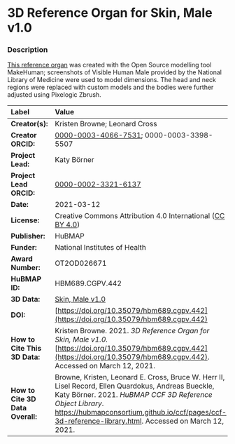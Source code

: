 # 3D Reference Organ for Skin, Male v1.0

### Description
[This reference organ](https://hubmapconsortium.github.io/ccf/pages/ccf-3d-reference-library.html) was created with the Open Source modelling tool MakeHuman; screenshots of Visible Human Male provided by the National Library of Medicine were used to model dimensions. The head and neck regions were replaced with custom models and the bodies were further adjusted using Pixelogic Zbrush.

| Label | Value |
| :------------- |:-------------|
| **Creator(s):** | Kristen Browne; Leonard Cross |
| **Creator ORCID:** | [0000-0003-4066-7531](https://orcid.org/0000-0003-4066-7531); 0000-0003-3398-5507 |
| **Project Lead:** | Katy B&ouml;rner |
| **Project Lead ORCID:** | [0000-0002-3321-6137](https://orcid.org/0000-0002-3321-6137) |
| **Date:** | 2021-03-12 |
| **License:** | Creative Commons Attribution 4.0 International ([CC BY 4.0](https://creativecommons.org/licenses/by/4.0/)) |
| **Publisher:** | HuBMAP |
| **Funder:** | National Institutes of Health |
| **Award Number:** | OT2OD026671 |
| **HuBMAP ID:** | HBM689.CGPV.442 |
| **3D Data:** | [Skin, Male v1.0](https://hubmapconsortium.github.io/ccf-releases/v1.0/models/VH_M_Skin_v1.0.glb) |
| **DOI:** | [https://doi.org/10.35079/hbm689.cgpv.442](https://doi.org/10.35079/hbm689.cgpv.442) |
| **How to Cite This 3D Data:** | Kristen Browne. 2021. *3D Reference Organ for Skin, Male v1.0.* [https://doi.org/10.35079/hbm689.cgpv.442](https://doi.org/10.35079/hbm689.cgpv.442). Accessed on March 12, 2021. |
| **How to Cite 3D Data Overall:** | Browne, Kristen, Leonard E. Cross, Bruce W. Herr II, Lisel Record, Ellen Quardokus, Andreas Bueckle, Katy B&ouml;rner. 2021. *HuBMAP CCF 3D Reference Object Library*. https://hubmapconsortium.github.io/ccf/pages/ccf-3d-reference-library.html. Accessed on March 12, 2021. |